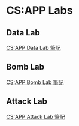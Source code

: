 # CS:APP Labs

## Data Lab
[CS:APP Data Lab 筆記](https://hackmd.io/@Appmedia/CSAPP_Data_Lab)
## Bomb Lab
[CS:APP Bomb Lab 筆記](https://hackmd.io/@Appmedia/CSAPP_Bomb_Lab)
## Attack Lab
[CS:APP Attack Lab 筆記](https://hackmd.io/@Appmedia/CSAPP_Attack_Lab)
